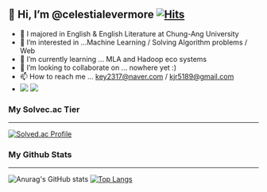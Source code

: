 ## 👋 Hi, I’m @celestialevermore [![Hits](https://hits.seeyoufarm.com/api/count/incr/badge.svg?url=https%3A%2F%2Fgithub.com%2Fmori8&count_bg=%2379C83D&title_bg=%23555555&icon=&icon_color=%23E7E7E7&title=hits&edge_flat=false)](https://hits.seeyoufarm.com)
- 👋 I majored in English & English Literature at Chung-Ang University
- 👀 I’m interested in ...Machine Learning / Solving Algorithm problems / Web 
- 🌱 I’m currently learning ... MLA and Hadoop eco systems
- 💞️ I’m looking to collaborate on ... nowhere yet :)
- 📫 How to reach me ... key2317@naver.com / kjr5189@gmail.com
- <a href="https://www.instagram.com/celestial_evermore/" target="_blank"><img src="https://img.shields.io/badge/Instagram-20c997?style=flat-square&logo=Instagram&logoColor=white"/></a> <a href="mailto:kjr5189@gmail.com/" target="_blank"><img src="https://img.shields.io/badge/Gmail-20c997?style=flat-square&logo=Gmail&logoColor=white"/></a>
<!---
celestialevermore/celestialevermore is a ✨ special ✨ repository because its `README.md` (this file) appears on your GitHub profile.
You can click the Preview link to take a look at your changes.
--->

### My Solvec.ac Tier



<hr>

[![Solved.ac Profile](http://mazassumnida.wtf/api/v2/generate_badge?boj=celestial)](https://solved.ac/celestial/)

### My Github Stats

<hr>



![Anurag's GitHub stats](https://github-readme-stats.vercel.app/api?username=celestialevermore&show_icons=true&theme=dracula)
[![Top Langs](https://github-readme-stats.vercel.app/api/top-langs/?username=celestialevermore&layout=compact&theme=dracula)](https://github.com/anuraghazra/github-readme-stats)



